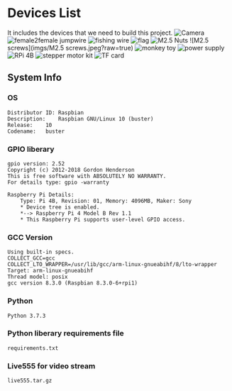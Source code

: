# Devices List 
It includes the devices that we need to build this project.
![Camera](imgs/Camera.jpeg?raw=true)
![female2female jumpwire](imgs/female2female_jumpwire.png?raw=true)
![fishing wire](imgs/fishingwire.jpg?raw=true)
![flag](imgs/flag.jpg?raw=true)
![M2.5 Nuts](imgs/M2.5Nuts.png?raw=true)
![M2.5 screws](imgs/M2.5 screws.jpeg?raw=true)
![monkey toy](imgs/monkey_toy.jpeg?raw=true)
![power supply](imgs/powersupply.jpeg?raw=true)
![RPi 4B](imgs/RPi4B.jpeg?raw=true)
![stepper motor kit](imgs/steppermotorkit.jpeg?raw=true)
![TF card](imgs/tfcard.jpeg?raw=true)
## System Info
### OS
	Distributor ID:	Raspbian
	Description:	Raspbian GNU/Linux 10 (buster)
	Release:	10
	Codename:	buster
### GPIO liberary
	gpio version: 2.52
	Copyright (c) 2012-2018 Gordon Henderson
	This is free software with ABSOLUTELY NO WARRANTY.
	For details type: gpio -warranty

	Raspberry Pi Details:
  		Type: Pi 4B, Revision: 01, Memory: 4096MB, Maker: Sony
  		* Device tree is enabled.
  		*--> Raspberry Pi 4 Model B Rev 1.1
  		* This Raspberry Pi supports user-level GPIO access.
### GCC Version
	Using built-in specs.
	COLLECT_GCC=gcc
	COLLECT_LTO_WRAPPER=/usr/lib/gcc/arm-linux-gnueabihf/8/lto-wrapper
	Target: arm-linux-gnueabihf
	Thread model: posix
	gcc version 8.3.0 (Raspbian 8.3.0-6+rpi1)	
### Python 
	Python 3.7.3
### Python liberary requirements file
	requirements.txt
### Live555 for video stream
	live555.tar.gz 

